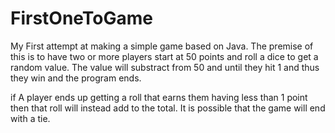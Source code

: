 # FirstOneToGame

My First attempt at making a  simple game based on Java. The premise of this is to have two or more players start at 50 points and roll
a dice to get a random value. The value will substract from 50 and until they hit 1 and thus they win and the program ends. 

if A player ends up getting a roll that earns them having less than 1 point then that roll will instead add to the total. 
It is possible that the game will end with a tie.
